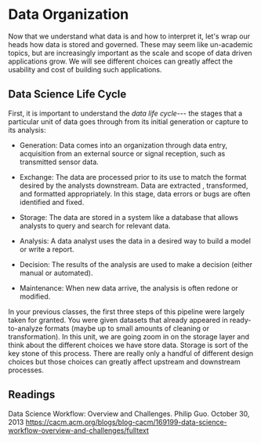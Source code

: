 # Data Organization
Now that we understand what data is and how to interpret it, let's wrap our heads how data is stored and governed. These may seem like un-academic topics, but are increasingly important as the scale and scope of data driven applications grow. We will see different choices can greatly affect the usability and cost of building such applications.

## Data Science Life Cycle
First, it is important to understand the *data life cycle*--- the stages that a particular unit of data goes through from its initial generation or capture to its analysis:

- Generation: Data comes into an organization through data entry, acquisition from an external source or signal reception, such as transmitted sensor data.

- Exchange: The data are processed prior to its use to match the format desired by the analysts downstream. Data are extracted , transformed, and formatted appropriately. In this stage, data errors or bugs are often identified and fixed.

- Storage: The data are stored in a system like a database that allows analysts to query and search for relevant data.

- Analysis: A data analyst uses the data in a desired way to build a model or write a report.

- Decision: The results of the analysis are used to make a decision (either manual or automated).

- Maintenance: When new data arrive, the analysis is often redone or modified.

In your previous classes, the first three steps of this pipeline were largely taken for granted. You were given datasets that
already appeared in ready-to-analyze formats (maybe up to small amounts of cleaning or transformation). In this unit, we are going zoom in on the storage layer and think about the different choices we have store data. Storage is sort of the key stone of this process. There are really only a handful of different design choices but those choices can greatly affect upstream and downstream processes.

## Readings
Data Science Workflow: Overview and Challenges. Philip Guo. October 30, 2013
https://cacm.acm.org/blogs/blog-cacm/169199-data-science-workflow-overview-and-challenges/fulltext
